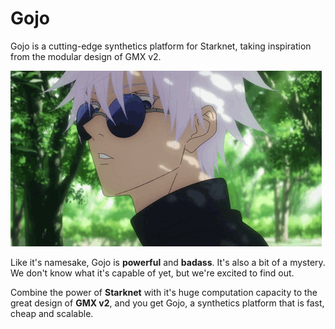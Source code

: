 # Gojo

Gojo is a cutting-edge synthetics platform for Starknet, taking inspiration from the modular design of GMX v2.

![Gojo Whats Up](./assets/gojo-whats-up.gif)

Like it's namesake, Gojo is **powerful** and **badass**. It's also a bit of a mystery. We don't know what it's capable of yet, but we're excited to find out.

Combine the power of **Starknet** with it's huge computation capacity to the great design of **GMX v2**, and you get Gojo, a synthetics platform that is fast, cheap and scalable.
